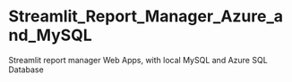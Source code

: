 # Streamlit_Report_Manager_Azure_and_MySQL
Streamlit report manager Web Apps, with local MySQL and Azure SQL Database
